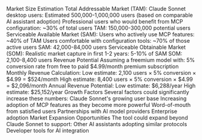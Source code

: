 Market Size Estimation
Total Addressable Market (TAM):
Claude Sonnet desktop users: Estimated 500,000-1,000,000 users (based on comparable AI assistant adoption)
Professional users who would benefit from MCP configuration: ~30% of total users
TAM: 150,000-300,000 potential users
Serviceable Available Market (SAM):
Users who actively use MCP features: ~40% of TAM
Users comfortable with configuration tools: ~70% of those active users
SAM: 42,000-84,000 users
Serviceable Obtainable Market (SOM):
Realistic market capture in first 1-2 years: 5-10% of SAM
SOM: 2,100-8,400 users
Revenue Potential
Assuming a freemium model with:
5% conversion rate from free to paid
$4.99/month premium subscription
Monthly Revenue Calculation:
Low estimate: 2,100 users × 5% conversion × $4.99 = $524/month
High estimate: 8,400 users × 5% conversion × $4.99 = $2,096/month
Annual Revenue Potential:
Low estimate: $6,288/year
High estimate: $25,152/year
Growth Factors
Several factors could significantly increase these numbers:
Claude Sonnet's growing user base
Increasing adoption of MCP features as they become more powerful
Word-of-mouth from satisfied users
Partnerships with AI model providers
Enterprise adoption
Market Expansion Opportunities
The tool could expand beyond Claude Sonnet to support:
Other AI assistants adopting similar protocols
Developer tools for AI integration